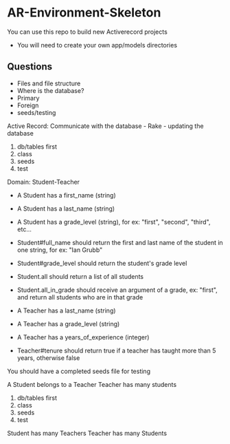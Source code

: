 # AR-Environment-Skeleton

You can use this repo to build new Activerecord projects

* You will need to create your own app/models directories

## Questions 

- Files and file structure
- Where is the database? 
- Primary
- Foreign
- seeds/testing


Active Record: Communicate with the database 
    - Rake
        - updating the database 


1. db/tables first 
2. class
3. seeds
4. test



Domain: Student-Teacher

- A Student has a first_name (string)
- A Student has a last_name (string)
- A Student has a grade_level (string), for ex: "first", "second", "third", etc...
- Student#full_name should return the first and last name of the student in one string, for ex: "Ian Grubb"
- Student#grade_level should return the student's grade level
- Student.all should return a list of all students
- Student.all_in_grade should receive an argument of a grade, ex: "first", and return all students who are in that grade

- A Teacher has a last_name (string)
- A Teacher has a grade_level (string)
- A Teacher has a years_of_experience (integer)
- Teacher#tenure should return true if a teacher has taught more than 5 years, otherwise false

You should have a completed seeds file for testing


A Student belongs to a Teacher 
Teacher has many students 


1. db/tables first 
2. class
3. seeds
4. test


Student has many Teachers 
Teacher has many Students 
